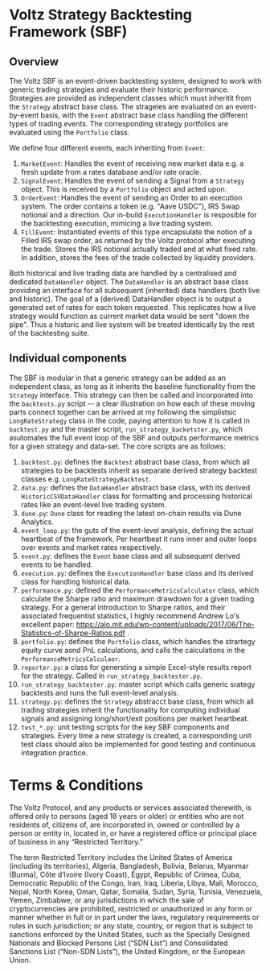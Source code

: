 # Voltz Strategy Backtesting Framework (SBF)

## Overview

The Voltz SBF is an event-driven backtesting system, designed to work with generic trading strategies and evaluate 
their historic performance. Strategies are provided as independent classes which must inheritit from the ```Strategy```
abstract base class. The strageies are evaluated on an event-by-event basis, with the ```Event``` abstract base class handling
the different types of trading events. The corresponding strategy portfolios are evaluated using the ```Portfolio``` class. 

We define four different events, each inheriting from ```Event```:

1) ```MarketEvent```: Handles the event of receiving new market data e.g. a fresh update from a rates database and/or rate oracle.
2) ```SignalEvent```: Handles the event of sending a Signal from a ```Strategy``` object. This is received by a ```Portfolio``` object and acted upon.
3) ```OrderEvent```:  Handles the event of sending an Order to an execution system. The order contains a token (e.g. "Aave USDC"), IRS Swap notional and a direction.
   Our in-build ```ExecutionHandler``` is resposible for the backtesting execution, mimicing a live trading system. 
4) ```FillEvent```: Instantiated events of this type encapsulate the notion of a Filled IRS swap order, as returned by the Voltz protocol after executing the trade.
   Stores the IRS notional actually traded and at what fixed rate. In addition, stores the fees of the trade collected by liquidity providers.

Both historical and live trading data are handled by a centralised and dedicated ```DataHandler``` object.  The ```DataHandler``` is an abstract base class providing 
an interface for all subsequent (inherited) data handlers (both live and historic). The goal of a (derived) DataHandler object is to output a generated
set of rates for each token requested. This replicates how a live strategy would function as current market data would be sent "down the pipe". Thus a historic and live
system will be treated identically by the rest of the backtesting suite.

## Individual components

The SBF is modular in that a generic strategy can be added as an independent class, as long as it inherits the baseline functionality from the 
```Strategy``` interface. This strategy can then be called and incorporated into the ```backtests.py``` script -- a clear illustration on how
each of these moving parts connect together can be arrived at my following the simplistsic ```LongRateStrategy``` class in the code, paying
attention to how it is called in ```backtest.py``` and the master script, ```run_strategy_backetster.py```, which asutomates the full
event loop of the SBF and outputs performance metrics for a given strategy and data-set. The core scripts are as follows:

1) ```backtest.py```: defines the ```Backtest``` abstract base class, from which all strategies to be backtests inherit as separate derived
   strategy backtest classes e.g. ```LongRateStrategyBacktest```.
2) ```data.py```: defines the ```DataHandler``` abstract base class, with its derived ```HistoricCSVDataHandler``` class for formatting and 
   processing historical rates like an event-level live trading system. 
3) ```dune.py```: ```Dune``` class for reading the latest on-chain results via Dune Analytics.
4) ```event_loop.py```: the guts of the event-level analysis, defining the actual heartbeat of the framework. Per heartbeat it runs inner and outer loops 
    over events and market rates respectively. 
5) ```event.py```: defines the ```Event``` base class and all subsequent derived events to be handled.
6) ```execution.py```: defines the ```ExecutionHandler``` base class and its derived class for handling historical data.
7) ```performance.py```: defined the ```PerformanceMetricsCalculator``` class, which calculate the Sharpe ratio and maximum drawdown for a given
   trading strategy. For a general introduction to Sharpe ratios, and their associated frequentist statistics, I highly recommend Andrew Lo's
   excellent paper: https://alo.mit.edu/wp-content/uploads/2017/06/The-Statistics-of-Sharpe-Ratios.pdf .
8) ```portfolio.py```: defines the ```Portfolio``` class, which handles the strartegy equity curve asnd PnL calculations, and calls the
   calculations in the ```PerformanceMetricsCalculaor```. 
9) ```reporter.py```: a class for genersting a simple Excel-style results report for the strategy. Called in ```run_strategy_backtester.py```.
10) ```run_strategy_backtester.py```: master script which calls generic srategy backtests and runs the full event-level analysis. 
11) ```strategy.py```: defines the ```Strategy``` abstracct base class, from which all trading strategies inherit the functionality for
    computing individual signals and assigning long/short/exit positions per market heartbeat.
12) ```test_*.py```: unit testing scripts for the key SBF components and strategies. Every time a new strategy is created, a corresponding unit
    test class should also be implemented for good testing and continuous integration practice. 

# Terms & Conditions
The Voltz Protocol, and any products or services associated therewith, is offered only to persons (aged 18 years or older) or entities who are not residents of, citizens of, are incorporated in, owned or controlled by a person or entity in, located in, or have a registered office or principal place of business in any “Restricted Territory.”

The term Restricted Territory includes the United States of America (including its territories), Algeria, Bangladesh, Bolivia, Belarus, Myanmar (Burma), Côte d’Ivoire (Ivory Coast), Egypt, Republic of Crimea, Cuba, Democratic Republic of the Congo, Iran, Iraq, Liberia, Libya, Mali, Morocco, Nepal, North Korea, Oman, Qatar, Somalia, Sudan, Syria, Tunisia, Venezuela, Yemen, Zimbabwe; or any jurisdictions in which the sale of cryptocurrencies are prohibited, restricted or unauthorized in any form or manner whether in full or in part under the laws, regulatory requirements or rules in such jurisdiction; or any state, country, or region that is subject to sanctions enforced by the United States, such as the Specially Designed Nationals and Blocked Persons List (“SDN List”) and Consolidated Sanctions List (“Non-SDN Lists”), the United Kingdom, or the European Union.